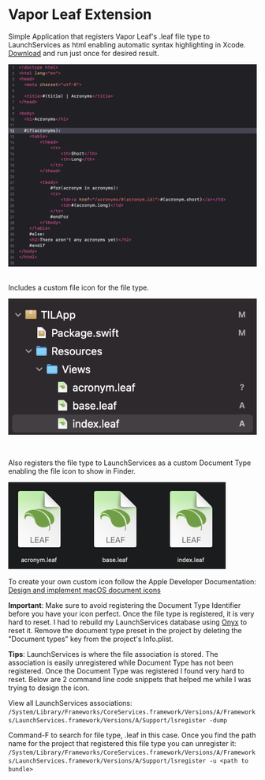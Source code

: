 # Vapor Leaf Extension



Simple Application that registers Vapor Leaf's .leaf file type to LaunchServices as html enabling automatic syntax highlighting in Xcode. [Download](https://github.com/OmranK/LeafSyntaxHighlighter/releases/tag/v1.0) and run just once for desired result.

<img src="Images/Xcode-code-highlight.png"> &nbsp;

Includes a custom file icon for the file type.

<img src="Images/Xcode-file-icon.png">

&nbsp;

Also registers the file type to LaunchServices as a custom Document Type enabling the file icon to show in Finder.

<img src="Images/Finder-icon.png"> &nbsp;

To create your own custom icon follow the Apple Developer Documentation: [Design and implement macOS document icons](https://developer.apple.com/news/?id=5i6jlf4d)

**Important**: Make sure to avoid registering the Document Type Identifier before you have your icon perfect. Once the file type is registered, it is very hard to reset. I had to rebuild my LaunchServices database using [Onyx](https://www.titanium-software.fr/en/onyx.html) to reset it. Remove the document type preset in the project by deleting the "Document types" key from the project's Info.plist.

**Tips**: LaunchServices is where the file association is stored. The association is easily unregistered while Document Type has not been registered. Once the Document Type was registered I found very hard to reset. Below are 2 command line code snippets that helped me while I was trying to design the icon.

View all LaunchServices associations:
``/System/Library/Frameworks/CoreServices.framework/Versions/A/Frameworks/LaunchServices.framework/Versions/A/Support/lsregister -dump``

Command-F to search for file type, .leaf in this case. Once you find the path name for the project that registered this file type you can unregister it:
``/System/Library/Frameworks/CoreServices.framework/Versions/A/Frameworks/LaunchServices.framework/Versions/A/Support/lsregister -u <path to bundle>``
